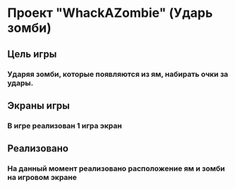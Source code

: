 # Проект "WhackAZombie" (Ударь зомби)
## Цель игры
### Ударяя зомби, которые появляются из ям, набирать очки за удары.
## Экраны игры
### В игре реализован 1 игра экран
## Реализовано
### На данный момент реализовано расположение ям и зомби на игровом экране
